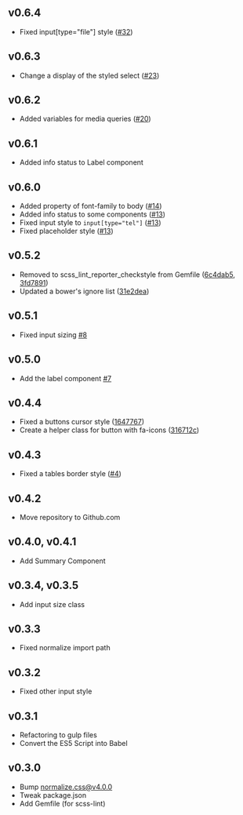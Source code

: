 ## v0.6.4
- Fixed input[type="file"] style ([#32](https://github.com/hivelocityinc/adminize/pull/32))

## v0.6.3
- Change a display of the styled select ([#23](https://github.com/hivelocityinc/adminize/pull/23))

## v0.6.2
- Added variables for media queries ([#20](https://github.com/hivelocityinc/adminize/pull/20))

## v0.6.1
- Added info status to Label component

## v0.6.0
- Added property of font-family to body ([#14](https://github.com/hivelocityinc/adminize/pull/14))
- Added info status to some components ([#13](https://github.com/hivelocityinc/adminize/pull/13))
- Fixed input style to `input[type="tel"]` ([#13](https://github.com/hivelocityinc/adminize/pull/13))
- Fixed placeholder style ([#13](https://github.com/hivelocityinc/adminize/pull/13))

## v0.5.2
- Removed to scss_lint_reporter_checkstyle from Gemfile ([6c4dab5](https://github.com/hivelocityinc/adminize/commit/6c4dab5375d385c59e352f286f87ac3132f3964e), [3fd7891](https://github.com/hivelocityinc/adminize/commit/3fd7891a19792066bded456ccba38a03b9a9d51c))
- Updated a bower's ignore list ([31e2dea](https://github.com/hivelocityinc/adminize/commit/31e2deaa8a8ea53eb78038a2414ed06f73ef845d))

## v0.5.1
- Fixed input sizing [#8](https://github.com/hivelocityinc/adminize/pull/8)

## v0.5.0
- Add the label component [#7](https://github.com/hivelocityinc/adminize/pull/7)

## v0.4.4
- Fixed a buttons cursor style ([1647767](https://github.com/hivelocityinc/adminize/commit/1647767e6ef13d902be38e852d0c430e1695123c))
- Create a helper class for button with fa-icons ([316712c](https://github.com/hivelocityinc/adminize/commit/316712cf5bfbbda30c6ac02ac7538f3ba31d66e4))

## v0.4.3
- Fixed a tables border style ([#4](https://github.com/hivelocityinc/adminize/pull/4))

## v0.4.2
- Move repository to Github.com

## v0.4.0, v0.4.1
- Add Summary Component

## v0.3.4, v0.3.5
- Add input size class

## v0.3.3
- Fixed normalize import path

## v0.3.2
- Fixed other input style

## v0.3.1
- Refactoring to gulp files
- Convert the ES5 Script into Babel

## v0.3.0
- Bump normalize.css@v4.0.0
- Tweak package.json
- Add Gemfile (for scss-lint)

